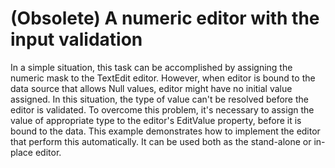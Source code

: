# (Obsolete) A numeric editor with the input validation


<p>In a simple situation, this task can be accomplished by assigning the numeric mask to the TextEdit editor. However, when editor is bound to the data source that allows Null values, editor might have no initial value assigned. In this situation, the type of value can't be resolved before the editor is validated. To overcome this problem, it's necessary to assign the value of appropriate type to the editor's EditValue property, before it is bound to the data. This example demonstrates how to implement the editor that perform this automatically. It can be used both as the stand-alone or in-place editor.</p>

<br/>


